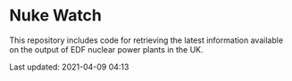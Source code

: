 # Nuke Watch

This repository includes code for retrieving the latest information available on the output of EDF nuclear power plants in the UK.

Last updated: 2021-04-09 04:13